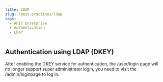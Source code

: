 ```yaml
---
title: LDAP
slug: /best-practices/ldap
tags:
  - API7 Enterprise
  - Authentication
  - LDAP
---
```


## Authentication using LDAP (DKEY)

After enabling the DKEY service for authentication, the /user/login page will no longer support super administrator login, you need to visit the /admin/loginpage to log in.

